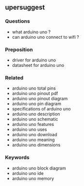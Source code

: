 ## upersuggest

### Questions
- what arduino uno ?
- can arduino uno connect to wifi ?

### Preposition
- driver for arduino uno
- datasheet for arduino uno

### Related
- arduino uno total pins
- arduino uno pinout pdf
- arduino uno pinout diagram
- arduino uno pin diagram
- specifications of arduino uno
- arduino uno description
- arduino uno schematic
- arduino uno features
- arduino uno uses
- arduino uno download
- arduino uno meaning
- arduino uno dimensions

### Keywords
- arduino uno block diagram
- arduino uno ide
- arduino uno memory

